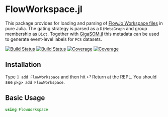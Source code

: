 # FlowWorkspace.jl
This package provides for loading and parsing of [FlowJo Workspace files](https://docs.flowjo.com/flowjo/workspaces-and-samples/ws-savinganalysis) in pure Julia. The gating strategy is parsed as a `DiMetaGraph` and group membership as `Dict`. Together with [GigaSOM.jl](https://github.com/LCSB-BioCore/GigaSOM.jl) this metadata can be used to generate event-level labels for `FCS` datasets.

[![Build Status](https://travis-ci.com/gszep/FlowWorkspace.jl.svg?branch=master)](https://travis-ci.com/gszep/FlowWorkspace.jl)
[![Build Status](https://ci.appveyor.com/api/projects/status/github/gszep/FlowWorkspace.jl?svg=true)](https://ci.appveyor.com/project/gszep/FlowWorkspace-jl)
[![Coverage](https://codecov.io/gh/gszep/FlowWorkspace.jl/branch/master/graph/badge.svg)](https://codecov.io/gh/gszep/FlowWorkspace.jl)
[![Coverage](https://coveralls.io/repos/github/gszep/FlowWorkspace.jl/badge.svg?branch=master)](https://coveralls.io/github/gszep/FlowWorkspace.jl?branch=master)

## Installation

Type `] add FlowWorkspace` and then hit ⏎ Return at the REPL. You should see `pkg> add FlowWorkspace`.

## Basic Usage

```julia
using FlowWorkspace

```
